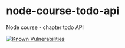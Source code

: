 # node-course-todo-api
Node course - chapter todo API

[![Known Vulnerabilities](https://snyk.io/test/github/Moser-ss/node-course-todo-api/badge.svg?targetFile=package.json)](https://snyk.io/test/github/Moser-ss/node-course-todo-api?targetFile=package.json)
